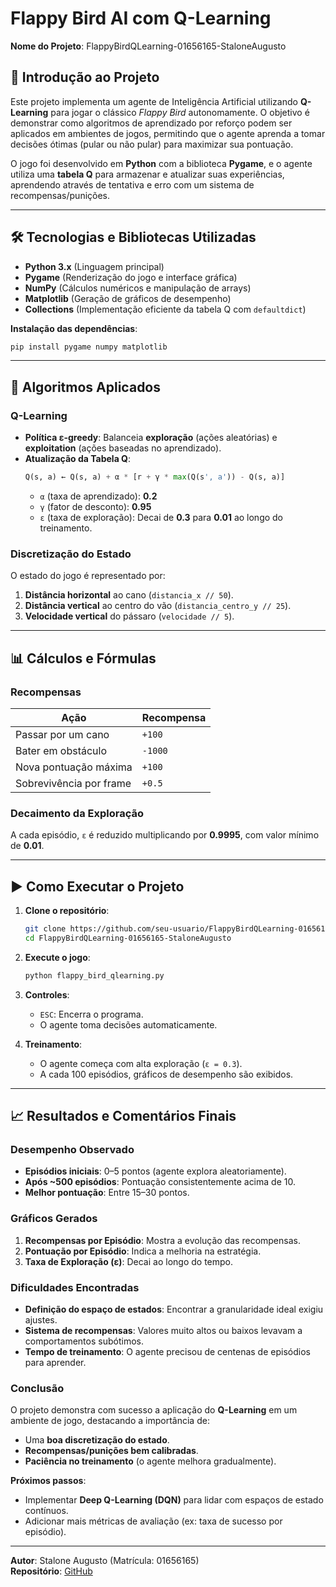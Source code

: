 # Flappy Bird AI com Q-Learning  
**Nome do Projeto**: FlappyBirdQLearning-01656165-StaloneAugusto  

## 🎯 Introdução ao Projeto  
Este projeto implementa um agente de Inteligência Artificial utilizando **Q-Learning** para jogar o clássico *Flappy Bird* autonomamente. O objetivo é demonstrar como algoritmos de aprendizado por reforço podem ser aplicados em ambientes de jogos, permitindo que o agente aprenda a tomar decisões ótimas (pular ou não pular) para maximizar sua pontuação.  

O jogo foi desenvolvido em **Python** com a biblioteca **Pygame**, e o agente utiliza uma **tabela Q** para armazenar e atualizar suas experiências, aprendendo através de tentativa e erro com um sistema de recompensas/punições.  

---

## 🛠 Tecnologias e Bibliotecas Utilizadas  
- **Python 3.x** (Linguagem principal)  
- **Pygame** (Renderização do jogo e interface gráfica)  
- **NumPy** (Cálculos numéricos e manipulação de arrays)  
- **Matplotlib** (Geração de gráficos de desempenho)  
- **Collections** (Implementação eficiente da tabela Q com `defaultdict`)  

**Instalação das dependências**:  
```bash
pip install pygame numpy matplotlib
```

---

## 🧠 Algoritmos Aplicados  
### **Q-Learning**  
- **Política ε-greedy**: Balanceia **exploração** (ações aleatórias) e **exploitation** (ações baseadas no aprendizado).  
- **Atualização da Tabela Q**:  
  ```python
  Q(s, a) ← Q(s, a) + α * [r + γ * max(Q(s', a')) - Q(s, a)]
  ```
  - `α` (taxa de aprendizado): **0.2**  
  - `γ` (fator de desconto): **0.95**  
  - `ε` (taxa de exploração): Decai de **0.3** para **0.01** ao longo do treinamento.  

### **Discretização do Estado**  
O estado do jogo é representado por:  
1. **Distância horizontal** ao cano (`distancia_x // 50`).  
2. **Distância vertical** ao centro do vão (`distancia_centro_y // 25`).  
3. **Velocidade vertical** do pássaro (`velocidade // 5`).  

---

## 📊 Cálculos e Fórmulas  
### **Recompensas**  
| Ação                     | Recompensa |  
|--------------------------|------------|  
| Passar por um cano       | `+100`     |  
| Bater em obstáculo       | `-1000`    |  
| Nova pontuação máxima    | `+100`     |  
| Sobrevivência por frame  | `+0.5`     |  

### **Decaimento da Exploração**  
A cada episódio, `ε` é reduzido multiplicando por **0.9995**, com valor mínimo de **0.01**.  

---

## ▶ Como Executar o Projeto  
1. **Clone o repositório**:  
   ```bash
   git clone https://github.com/seu-usuario/FlappyBirdQLearning-01656165-StaloneAugusto.git
   cd FlappyBirdQLearning-01656165-StaloneAugusto
   ```

2. **Execute o jogo**:  
   ```bash
   python flappy_bird_qlearning.py
   ```

3. **Controles**:  
   - `ESC`: Encerra o programa.  
   - O agente toma decisões automaticamente.  

4. **Treinamento**:  
   - O agente começa com alta exploração (`ε = 0.3`).  
   - A cada 100 episódios, gráficos de desempenho são exibidos.  

---

## 📈 Resultados e Comentários Finais  
### **Desempenho Observado**  
- **Episódios iniciais**: 0–5 pontos (agente explora aleatoriamente).  
- **Após ~500 episódios**: Pontuação consistentemente acima de 10.  
- **Melhor pontuação**: Entre 15–30 pontos.  

### **Gráficos Gerados**  
1. **Recompensas por Episódio**: Mostra a evolução das recompensas.  
2. **Pontuação por Episódio**: Indica a melhoria na estratégia.  
3. **Taxa de Exploração (ε)**: Decai ao longo do tempo.  

### **Dificuldades Encontradas**  
- **Definição do espaço de estados**: Encontrar a granularidade ideal exigiu ajustes.  
- **Sistema de recompensas**: Valores muito altos ou baixos levavam a comportamentos subótimos.  
- **Tempo de treinamento**: O agente precisou de centenas de episódios para aprender.  

### **Conclusão**  
O projeto demonstra com sucesso a aplicação do **Q-Learning** em um ambiente de jogo, destacando a importância de:  
- Uma **boa discretização do estado**.  
- **Recompensas/punições bem calibradas**.  
- **Paciência no treinamento** (o agente melhora gradualmente).  

**Próximos passos**:  
- Implementar **Deep Q-Learning (DQN)** para lidar com espaços de estado contínuos.  
- Adicionar mais métricas de avaliação (ex: taxa de sucesso por episódio).  

---

**Autor**: Stalone Augusto (Matrícula: 01656165)  
**Repositório**: [GitHub](https://github.com/seu-usuario/FlappyBirdQLearning-01656165-StaloneAugusto)
